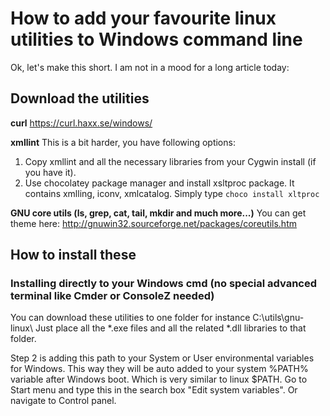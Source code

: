 # How to add your favourite linux utilities to Windows command line

Ok, let's make this short. I am not in a mood for a long article today:

## Download the utilities 

**curl**
https://curl.haxx.se/windows/

**xmllint**
This is a bit harder, you have following options:
1. Copy xmllint and all the necessary libraries from your Cygwin install (if you have it).
2. Use chocolatey package manager and install xsltproc package. It contains xmlling, iconv, xmlcatalog. Simply type `choco install xltproc`

**GNU core utils (ls, grep, cat, tail,  mkdir and much more...)**
You can get theme here:
http://gnuwin32.sourceforge.net/packages/coreutils.htm



## How to install these

### Installing directly to your Windows cmd (no special advanced terminal like Cmder or ConsoleZ needed)
You can download these utilities to one folder for instance C:\utils\gnu-linux\ Just place all the *.exe files and all the related *.dll libraries to that folder.

Step 2 is adding this path to your System or User environmental variables for Windows. This way they will be auto added to your system %PATH% variable after Windows boot. Which is very similar to linux $PATH. Go to Start menu and type this in the search box "Edit system variables". Or navigate to Control panel.
